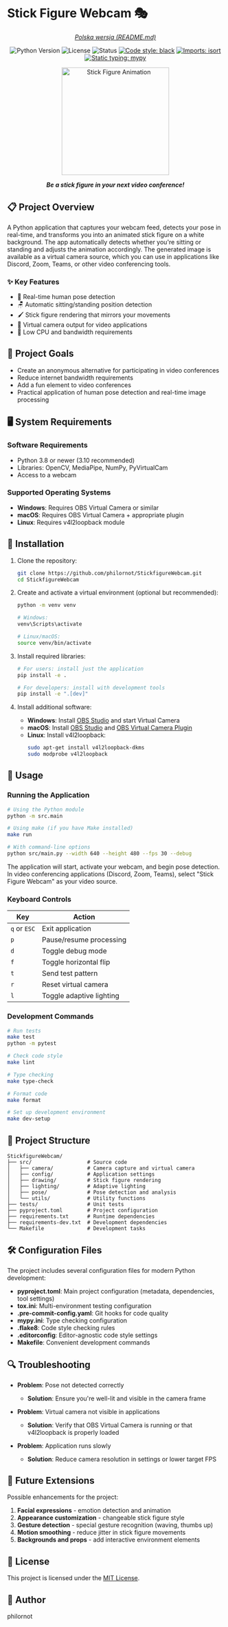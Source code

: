 # Stick Figure Webcam 🎭

<div align="center">

*[Polska wersja (README.md)](README.md)*

![Python Version](https://img.shields.io/badge/python-3.10%20%7C%203.11-blue?logo=python&logoColor=white)
![License](https://img.shields.io/badge/license-MIT-green)
![Status](https://img.shields.io/badge/status-alpha-orange)
[![Code style: black](https://img.shields.io/badge/code%20style-black-000000.svg)](https://github.com/psf/black)
[![Imports: isort](https://img.shields.io/badge/%20imports-isort-%231674b1?style=flat)](https://pycqa.github.io/isort/)
[![Static typing: mypy](https://img.shields.io/badge/static%20typing-mypy-blue)](http://mypy-lang.org/)

<img src="stick-figure-animated.svg" width="250" height="250" alt="Stick Figure Animation">

_**Be a stick figure in your next video conference!**_

</div>

## 📋 Project Overview

A Python application that captures your webcam feed, detects your pose in real-time, and transforms you into an animated
stick figure on a white background. The app automatically detects whether you're sitting or standing and adjusts the
animation accordingly. The generated image is available as a virtual camera source, which you can use in applications
like Discord, Zoom, Teams, or other video conferencing tools.

### ✨ Key Features

- 🕺 Real-time human pose detection
- 🪑 Automatic sitting/standing position detection
- 🖌️ Stick figure rendering that mirrors your movements
- 🎥 Virtual camera output for video applications
- 🚀 Low CPU and bandwidth requirements

## 🎯 Project Goals

- Create an anonymous alternative for participating in video conferences
- Reduce internet bandwidth requirements
- Add a fun element to video conferences
- Practical application of human pose detection and real-time image processing

## 🖥️ System Requirements

### Software Requirements

- Python 3.8 or newer (3.10 recommended)
- Libraries: OpenCV, MediaPipe, NumPy, PyVirtualCam
- Access to a webcam

### Supported Operating Systems

- **Windows**: Requires OBS Virtual Camera or similar
- **macOS**: Requires OBS Virtual Camera + appropriate plugin
- **Linux**: Requires v4l2loopback module

## 🔧 Installation

1. Clone the repository:
    ```bash
    git clone https://github.com/philornot/StickfigureWebcam.git
    cd StickfigureWebcam
    ```

2. Create and activate a virtual environment (optional but recommended):
    ```bash
    python -m venv venv
    
    # Windows:
    venv\Scripts\activate
    
    # Linux/macOS:
    source venv/bin/activate
    ```

3. Install required libraries:
    ```bash
    # For users: install just the application
    pip install -e .
    
    # For developers: install with development tools
    pip install -e ".[dev]"
    ```

4. Install additional software:
    - **Windows**: Install [OBS Studio](https://obsproject.com/) and start Virtual Camera
    - **macOS**: Install [OBS Studio](https://obsproject.com/)
      and [OBS Virtual Camera Plugin](https://github.com/johnboiles/obs-mac-virtualcam)
    - **Linux**: Install v4l2loopback:
      ```bash
      sudo apt-get install v4l2loopback-dkms
      sudo modprobe v4l2loopback
      ```

## 🚀 Usage

### Running the Application

```bash
# Using the Python module
python -m src.main

# Using make (if you have Make installed)
make run

# With command-line options
python src/main.py --width 640 --height 480 --fps 30 --debug
```

The application will start, activate your webcam, and begin pose detection. In video conferencing applications (Discord,
Zoom, Teams), select "Stick Figure Webcam" as your video source.

### Keyboard Controls

| Key          | Action                   |
|--------------|--------------------------|
| `q` or `ESC` | Exit application         |
| `p`          | Pause/resume processing  |
| `d`          | Toggle debug mode        |
| `f`          | Toggle horizontal flip   |
| `t`          | Send test pattern        |
| `r`          | Reset virtual camera     |
| `l`          | Toggle adaptive lighting |

### Development Commands

```bash
# Run tests
make test
python -m pytest

# Check code style
make lint

# Type checking
make type-check

# Format code
make format

# Set up development environment
make dev-setup
```

## 📁 Project Structure

```
StickfigureWebcam/
├── src/                  # Source code
│   ├── camera/           # Camera capture and virtual camera
│   ├── config/           # Application settings
│   ├── drawing/          # Stick figure rendering
│   ├── lighting/         # Adaptive lighting
│   ├── pose/             # Pose detection and analysis
│   └── utils/            # Utility functions
├── tests/                # Unit tests
├── pyproject.toml        # Project configuration 
├── requirements.txt      # Runtime dependencies
├── requirements-dev.txt  # Development dependencies
└── Makefile              # Development tasks
```

## 🛠️ Configuration Files

The project includes several configuration files for modern Python development:

- **pyproject.toml**: Main project configuration (metadata, dependencies, tool settings)
- **tox.ini**: Multi-environment testing configuration
- **.pre-commit-config.yaml**: Git hooks for code quality
- **mypy.ini**: Type checking configuration
- **.flake8**: Code style checking rules
- **.editorconfig**: Editor-agnostic code style settings
- **Makefile**: Convenient development commands

## 🔍 Troubleshooting

- **Problem**: Pose not detected correctly
    - **Solution**: Ensure you're well-lit and visible in the camera frame

- **Problem**: Virtual camera not visible in applications
    - **Solution**: Verify that OBS Virtual Camera is running or that v4l2loopback is properly loaded

- **Problem**: Application runs slowly
    - **Solution**: Reduce camera resolution in settings or lower target FPS

## 🧩 Future Extensions

Possible enhancements for the project:

1. **Facial expressions** - emotion detection and animation
2. **Appearance customization** - changeable stick figure style
3. **Gesture detection** - special gesture recognition (waving, thumbs up)
4. **Motion smoothing** - reduce jitter in stick figure movements
5. **Backgrounds and props** - add interactive environment elements

## 📄 License

This project is licensed under the [MIT License](LICENSE).

## 👤 Author

philornot
